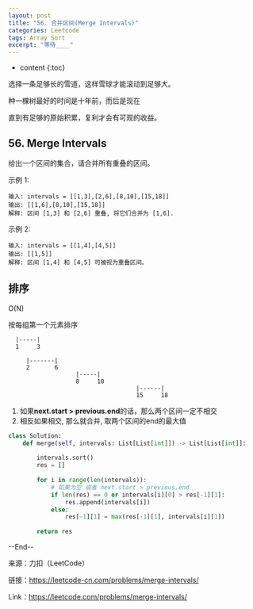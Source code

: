 ```yaml
---
layout: post
title: "56. 合并区间(Merge Intervals)"
categories: Leetcode
tags: Array Sort
excerpt: "等待____"
---
```


* content
{:toc}

选择一条足够长的雪道，这样雪球才能滚动到足够大。

种一棵树最好的时间是十年前，而后是现在

直到有足够的原始积累，复利才会有可观的收益。

## 56. Merge Intervals

给出一个区间的集合，请合并所有重叠的区间。

示例 1:

```
输入: intervals = [[1,3],[2,6],[8,10],[15,18]]
输出: [[1,6],[8,10],[15,18]]
解释: 区间 [1,3] 和 [2,6] 重叠, 将它们合并为 [1,6].
```

示例 2:

```
输入: intervals = [[1,4],[4,5]]
输出: [[1,5]]
解释: 区间 [1,4] 和 [4,5] 可被视为重叠区间。
```

## 排序

O(N)

按每组第一个元素排序

```
  |-----|
  1     3

     |-------|
     2       6
                   |-----|
                   8     10
                                    |------|
                                    15     18
```

1. 如果**next.start > previous.end**的话，那么两个区间一定不相交
2. 相反如果相交, 那么就合并, 取两个区间的end的最大值

```python
class Solution:
    def merge(self, intervals: List[List[int]]) -> List[List[int]]:
        
        intervals.sort()
        res = []
        
        for i in range(len(intervals)):
            # 如果为空 或者 next.start > previous.end
            if len(res) == 0 or intervals[i][0] > res[-1][1]:
                res.append(intervals[i])
            else:
                res[-1][1] = max(res[-1][1], intervals[i][1])
            
        return res
```

--End--

来源：力扣（LeetCode）

链接：https://leetcode-cn.com/problems/merge-intervals/

Link：https://leetcode.com/problems/merge-intervals/
